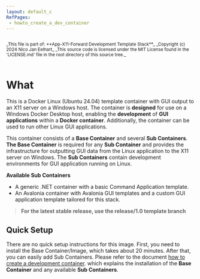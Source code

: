 ```yaml
---
layout: default_c
RefPages:
 - howto_create_a_dev_container
--- 
```


<small>
<br>
_This file is part of: **App-X11-Forward Development Template Stack**_
_Copyright (c) 2024 Nico Jan Eelhart_
_This source code is licensed under the MIT License found in the  'LICENSE.md' file in the root directory of this source tree._
</small>
<br><br>

# What
This is a Docker Linux (Ubuntu 24.04) template container with GUI output to an X11 server on a Windows host. The container is **designed** for use on a Windows Docker Desktop host, enabling the **development** of **GUI applications** within a **Docker container**. Additionally, the container can be used to run other Linux GUI applications.

This container consists of a **Base Container** and several **Sub Containers**. **The Base Container** is required for any **Sub Container** and provides the infrastructure for outputting GUI data from the Linux application to the X11 server on Windows. The **Sub Containers** contain development environments for GUI application running on Linux. 

**Available Sub Containers**
- A generic .NET container with a basic Command Application template.
- An Avalonia container with Avalonia GUI templates and a custom GUI application template tailored for this stack.

> **For the latest stable release, use the release/1.0 template branch**

## Quick Setup
There are no quick setup instructions for this image. First, you need to install the Base Container/Image, which takes about 20 minutes. After that, you can easily add Sub Containers. Please refer to the document [how to create a development container](./Howtos/howto_create_a_dev_container). which explains the installation of the **Base Container** and any available **Sub Containers**.




